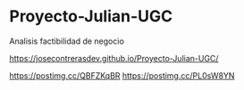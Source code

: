 # Proyecto-Julian-UGC
 Analisis factibilidad de negocio
 
https://josecontrerasdev.github.io/Proyecto-Julian-UGC/

https://postimg.cc/QBFZKqBR
https://postimg.cc/PL0sW8YN
